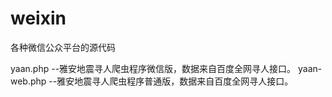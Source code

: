 weixin
======

各种微信公众平台的源代码


yaan.php --雅安地震寻人爬虫程序微信版，数据来自百度全网寻人接口。
yaan-web.php --雅安地震寻人爬虫程序普通版，数据来自百度全网寻人接口。
